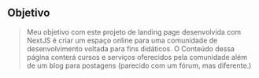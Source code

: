 ## Objetivo

> Meu objetivo com este projeto de landing page desenvolvida com NextJS é criar um espaço online para uma comunidade de desenvolvimento voltada para fins didáticos. O Conteúdo dessa página conterá cursos e serviços oferecidos pela comunidade além de um blog para postagens (parecido com um fórum, mas diferente.)
